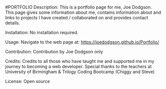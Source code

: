 #PORTFOLIO
Description: This is a portfolio page for me, Joe Dodgson. This page gives some information about me, contains information about and links to projects I have created / collaborated on and provides contact details.

Installation: No installation required.

Usage: Navigate to the web page at: https://joedodgson.github.io/Portfolio/

Contribution: Contribution by Joe Dodgson only

Credits: Credits to all those who have taught me and supported me in my journey to becoming a web developer. Special thanks to the teachers at University of Birmingham & Trilogy Coding Bootcamp (Chiggy and Steve)

License: Open source
